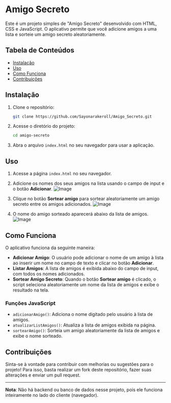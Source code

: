 # Amigo Secreto

Este é um projeto simples de "Amigo Secreto" desenvolvido com HTML, CSS e JavaScript. O aplicativo permite que você adicione amigos a uma lista e sorteie um amigo secreto aleatoriamente.

## Tabela de Conteúdos
- [Instalação](#instalação)
- [Uso](#uso)
- [Como Funciona](#como-funciona)
- [Contribuições](#contribuições)

## Instalação

1. Clone o repositório:
    ```bash
    git clone https://github.com/Sayonarakeroll/Amigo_Secreto.git
    ```

2. Acesse o diretório do projeto:
    ```bash
    cd amigo-secreto
    ```

3. Abra o arquivo `index.html` no seu navegador para usar a aplicação.

## Uso

1. Acesse a página `index.html` no seu navegador.
2. Adicione os nomes dos seus amigos na lista usando o campo de input e o botão **Adicionar**. ![Image](https://github.com/user-attachments/assets/c713ef48-1514-4c5d-b273-f6e6aad38dc9)

3. Clique no botão **Sortear amigo** para sortear aleatoriamente um amigo secreto entre os amigos adicionados. ![Image](https://github.com/user-attachments/assets/b1450286-15fe-48b1-905d-9da8bba03c9e)
4. O nome do amigo sorteado aparecerá abaixo da lista de amigos. ![Image](https://github.com/user-attachments/assets/ef391052-83c2-4684-9757-26ba31956bdf)


## Como Funciona

O aplicativo funciona da seguinte maneira:

- **Adicionar Amigo**: O usuário pode adicionar o nome de um amigo à lista ao inserir um nome no campo de texto e clicar no botão **Adicionar**.
- **Listar Amigos**: A lista de amigos é exibida abaixo do campo de input, com todos os nomes adicionados.
- **Sortear Amigo Secreto**: Quando o botão **Sortear amigo** é clicado, o script seleciona aleatoriamente um nome da lista de amigos e exibe o resultado na tela.

### Funções JavaScript

- `adicionarAmigo()`: Adiciona o nome digitado pelo usuário à lista de amigos.
- `atualizarListAmigos()`: Atualiza a lista de amigos exibida na página.
- `sortearAmigo()`: Sorteia um amigo aleatoriamente da lista de amigos e exibe o nome sorteado.

## Contribuições

Sinta-se à vontade para contribuir com melhorias ou sugestões para o projeto! Para isso, basta realizar um fork deste repositório, fazer suas alterações e enviar um pull request.

---

**Nota**: Não há backend ou banco de dados nesse projeto, pois ele funciona inteiramente no lado do cliente (navegador).

